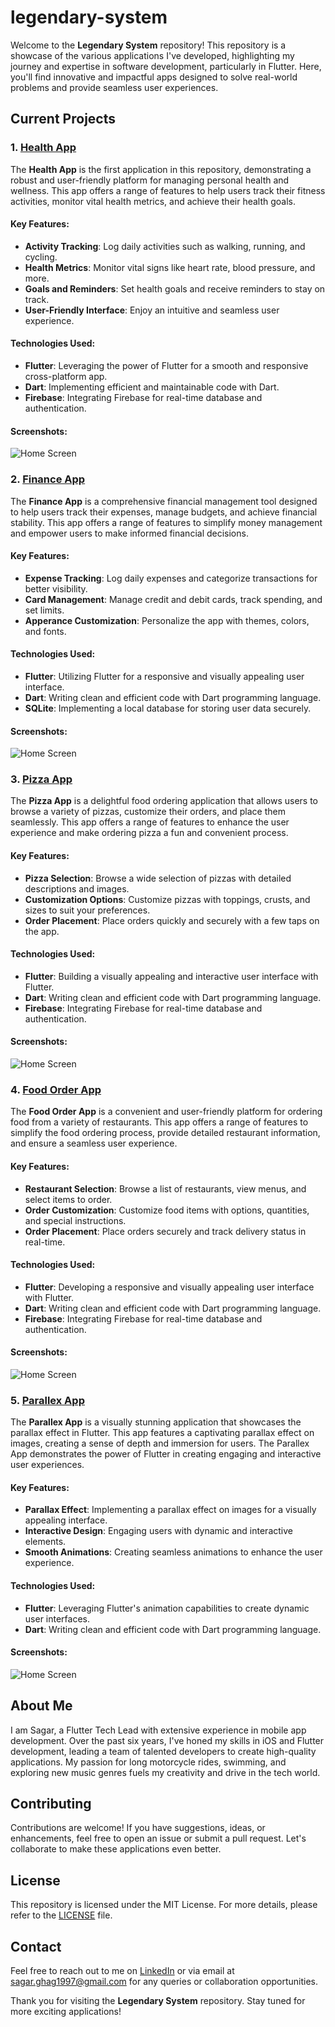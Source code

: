 # legendary-system

Welcome to the **Legendary System** repository! This repository is a showcase of the various applications I've developed, highlighting my journey and expertise in software development, particularly in Flutter. Here, you'll find innovative and impactful apps designed to solve real-world problems and provide seamless user experiences.

## Current Projects

### 1. [Health App](https://github.com/GhagSagar23/legendary-system/tree/develop/healthapp)

The **Health App** is the first application in this repository, demonstrating a robust and user-friendly platform for managing personal health and wellness. This app offers a range of features to help users track their fitness activities, monitor vital health metrics, and achieve their health goals.

#### Key Features:

- **Activity Tracking**: Log daily activities such as walking, running, and cycling.
- **Health Metrics**: Monitor vital signs like heart rate, blood pressure, and more.
- **Goals and Reminders**: Set health goals and receive reminders to stay on track.
- **User-Friendly Interface**: Enjoy an intuitive and seamless user experience.

#### Technologies Used:

- **Flutter**: Leveraging the power of Flutter for a smooth and responsive cross-platform app.
- **Dart**: Implementing efficient and maintainable code with Dart.
- **Firebase**: Integrating Firebase for real-time database and authentication.

#### Screenshots:

![Home Screen](healthapp/screenshots/health_app/health_app.gif)

### 2. [Finance App](https://github.com/GhagSagar23/legendary-system/tree/develop/financeapp)

The **Finance App** is a comprehensive financial management tool designed to help users track their expenses, manage budgets, and achieve financial stability. This app offers a range of features to simplify money management and empower users to make informed financial decisions.

#### Key Features:

- **Expense Tracking**: Log daily expenses and categorize transactions for better visibility.
- **Card Management**: Manage credit and debit cards, track spending, and set limits.
- **Apperance Customization**: Personalize the app with themes, colors, and fonts.

#### Technologies Used:

- **Flutter**: Utilizing Flutter for a responsive and visually appealing user interface.
- **Dart**: Writing clean and efficient code with Dart programming language.
- **SQLite**: Implementing a local database for storing user data securely.

#### Screenshots:

![Home Screen](financeapp/screenshots/finance_app.gif)

### 3. [Pizza App](https://github.com/GhagSagar23/legendary-system/tree/develop/pizzaapp)

The **Pizza App** is a delightful food ordering application that allows users to browse a variety of pizzas, customize their orders, and place them seamlessly. This app offers a range of features to enhance the user experience and make ordering pizza a fun and convenient process.

#### Key Features:

- **Pizza Selection**: Browse a wide selection of pizzas with detailed descriptions and images.
- **Customization Options**: Customize pizzas with toppings, crusts, and sizes to suit your preferences.
- **Order Placement**: Place orders quickly and securely with a few taps on the app.

#### Technologies Used:

- **Flutter**: Building a visually appealing and interactive user interface with Flutter.
- **Dart**: Writing clean and efficient code with Dart programming language.
- **Firebase**: Integrating Firebase for real-time database and authentication.

#### Screenshots:

![Home Screen](pizzaapp/screenshots/pizza_app.gif)

### 4. [Food Order App](https://github.com/GhagSagar23/legendary-system/tree/develop/foodorderapp)

The **Food Order App** is a convenient and user-friendly platform for ordering food from a variety of restaurants. This app offers a range of features to simplify the food ordering process, provide detailed restaurant information, and ensure a seamless user experience.

#### Key Features:

- **Restaurant Selection**: Browse a list of restaurants, view menus, and select items to order.
- **Order Customization**: Customize food items with options, quantities, and special instructions.
- **Order Placement**: Place orders securely and track delivery status in real-time.

#### Technologies Used:

- **Flutter**: Developing a responsive and visually appealing user interface with Flutter.
- **Dart**: Writing clean and efficient code with Dart programming language.
- **Firebase**: Integrating Firebase for real-time database and authentication.

#### Screenshots:

![Home Screen](foodorderapp/screenshots/food_order_app.gif)

### 5. [Parallex App](https://github.com/GhagSagar23/legendary-system/tree/develop/parallex)

The **Parallex App** is a visually stunning application that showcases the parallax effect in Flutter. This app features a captivating parallax effect on images, creating a sense of depth and immersion for users. The Parallex App demonstrates the power of Flutter in creating engaging and interactive user experiences.

#### Key Features:

- **Parallax Effect**: Implementing a parallax effect on images for a visually appealing interface.
- **Interactive Design**: Engaging users with dynamic and interactive elements.
- **Smooth Animations**: Creating seamless animations to enhance the user experience.

#### Technologies Used:

- **Flutter**: Leveraging Flutter's animation capabilities to create dynamic user interfaces.
- **Dart**: Writing clean and efficient code with Dart programming language.

#### Screenshots:

![Home Screen](parallexapp/screenshots/parallex_app.gif)

## About Me

I am Sagar, a Flutter Tech Lead with extensive experience in mobile app development. Over the past six years, I've honed my skills in iOS and Flutter development, leading a team of talented developers to create high-quality applications. My passion for long motorcycle rides, swimming, and exploring new music genres fuels my creativity and drive in the tech world.

## Contributing

Contributions are welcome! If you have suggestions, ideas, or enhancements, feel free to open an issue or submit a pull request. Let's collaborate to make these applications even better.

## License

This repository is licensed under the MIT License. For more details, please refer to the [LICENSE](LICENSE) file.

## Contact

Feel free to reach out to me on [LinkedIn](https://www.linkedin.com/in/ghag23/) or via email at [sagar.ghag1997@gmail.com](mailto:sagar.ghag1997@gmail.com) for any queries or collaboration opportunities.

Thank you for visiting the **Legendary System** repository. Stay tuned for more exciting applications!
